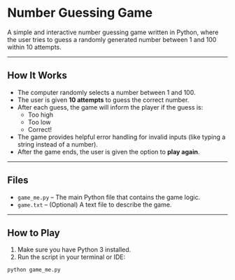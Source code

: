 #  Number Guessing Game

A simple and interactive number guessing game written in Python, where the user tries to guess a randomly generated number between 1 and 100 within 10 attempts.

---

##  How It Works

- The computer randomly selects a number between 1 and 100.
- The user is given **10 attempts** to guess the correct number.
- After each guess, the game will inform the player if the guess is:
  -  Too high
  -  Too low
  -  Correct!
- The game provides helpful error handling for invalid inputs (like typing a string instead of a number).
- After the game ends, the user is given the option to **play again**.

---

##  Files

- `game_me.py` – The main Python file that contains the game logic.
- `game.txt` – (Optional) A text file to describe the game.

---

##  How to Play

1. Make sure you have Python 3 installed.
2. Run the script in your terminal or IDE:

```bash
python game_me.py
